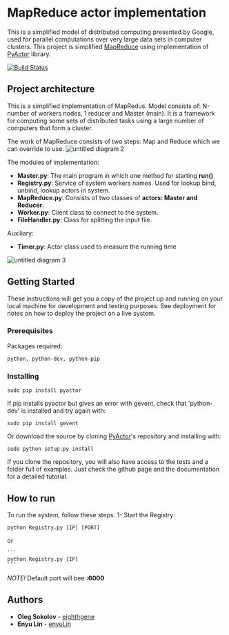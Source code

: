 # MapReduce actor implementation

This is a simplified model of distributed computing presented by Google, used for parallel computations over very large data sets in computer clusters. This project is simplified [MapReduce](https://en.wikipedia.org/wiki/MapReduce) using implementation of [PyActor](https://github.com/pedrotgn/pyactor) library.

[![Build Status](https://travis-ci.org/eighthgene/MapReduce-actor-implementation.svg?branch=master)](https://travis-ci.org/eighthgene/MapReduce-actor-implementation)

## Project architecture
This is a simplified implementation of MapRedus. Model consists of: N-number of workers nodes, 1 reducer and Master (main). It is a framework for computing some sets of distributed tasks using a large number of computers that form a cluster. 

The work of MapReduce consists of two steps: Map and Reduce which we can override to use.
![untitled diagram 2](https://user-images.githubusercontent.com/18737866/38579072-27e1c64e-3d06-11e8-8198-5135d03de87a.jpg)

The modules of implementation:
- **Master.py**: The main program in which one method for starting **run()**
- **Registry.py**: Service of system workers names. Used for lookup bind, unbind, lookup actors in system.
- **MapReduce.py**: Consists of two classes of **actors: Master and Reducer**.
- **Worker.py**: Client class to connect to the system.
- **FileHandler.py**: Сlass for splitting the input file.

Auxiliary:
- **Timer.py**: Actor class used to measure the running time

![untitled diagram 3](https://user-images.githubusercontent.com/18737866/38579136-6371968a-3d06-11e8-9f71-3ccd8c2136ae.jpg)

## Getting Started
These instructions will get you a copy of the project up and running on your local machine for development and testing purposes. See deployment for notes on how to deploy the project on a live system.

### Prerequisites
Packages required:

    python, python-dev, python-pip

### Installing

    sudo pip install pyactor

If pip installs pyactor but gives an error with gevent, check that 'python-dev'
is installed and try again with:

    sudo pip install gevent

Or download the source by cloning [PyActor](https://github.com/pedrotgn/pyactor)'s
repository and installing with:

    sudo python setup.py install

If you clone the repository, you will also have access to the tests and a folder
full of examples. Just check the github page and the documentation for a detailed
tutorial.

## How to run
To run the system, follow these steps:
1- Start the Registry
    
    python Registry.py [IP] [PORT]
or

    ```
    python Registry.py [IP]
    ```
 
_NOTE!_ Default port will bee **:6000**


   

## Authors

* **Oleg Sokolov** -    [eighthgene](https://github.com/eighthgene)
* **Enyu Lin** -        [enyuLin](https://github.com/enyuLin)




